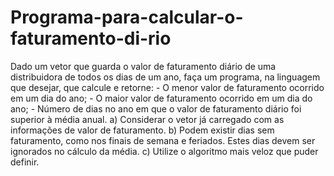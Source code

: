 # Programa-para-calcular-o-faturamento-di-rio

Dado um vetor que guarda o valor de faturamento diário de uma distribuidora de todos os dias de um ano, faça um programa, na linguagem que desejar, que calcule e retorne:   - O menor valor de faturamento ocorrido em um dia do ano;  - O maior valor de faturamento ocorrido em um dia do ano;  - Número de dias no ano em que o valor de faturamento diário foi superior à média anual.   a) Considerar o vetor já carregado com as informações de valor de faturamento.   b) Podem existir dias sem faturamento, como nos finais de semana e feriados. Estes dias devem ser ignorados no cálculo da média.   c) Utilize o algoritmo mais veloz que puder definir.

